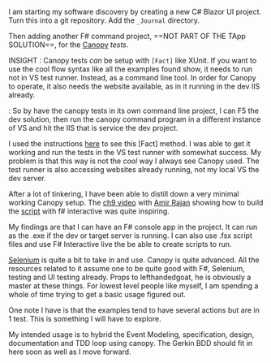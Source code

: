 ﻿I am starting my software discovery by creating a new C# Blazor UI project. 
Turn this into a git repository.
Add the `_Journal` directory.

Then adding another F# command project, ==NOT PART OF THE TApp SOLUTION==, for the [Canopy](https://lefthandedgoat.github.io/canopy/) _tests_. 

INSIGHT
:  Canopy tests _can_ be setup with `[Fact]` like XUnit. If you want to use the cool flow syntax like all the examples found show, it needs to run not in VS test runner. Instead, as a command line tool. In order for Canopy to operate, it also needs the website available, as in it running in the dev IIS already. 

: So by have the canopy tests in its own command line project, I can F5 the dev solution, then run the canopy command program in a different instance of VS and hit the IIS that is service the dev project. 

I used the instructions [here](https://www.olivercoding.com/2018-06-29-canopy/) to see this [Fact] method. I was able to get it working and run the tests in the VS test runner with somewhat success. My problem is that this way is not the _cool_ way I always see Canopy used. The test runner is also accessing websites already running, not my local VS the dev server.  

After a lot of tinkering, I have been able to distill down a very minimal working Canopy setup. The [ch9 video](https://channel9.msdn.com/Events/NET-Fringe/NET-Fringe-2015/Web-UI-Testing-with-F-and-Canopy) with [Amir Rajan](https://github.com/amirrajan) showing how to build the [script](https://github.com/amirrajan/canopy-demo) with f# interactive was quite inspiring.

My findings are that I can have an F# console app in the project. It can run as the .exe if the dev or target server is running. I can also use .fsx script files and use F# Interactive live the be able to create scripts to run. 

[Selenium](https://www.selenium.dev/) is quite a bit to take in and use. Canopy is quite advanced. All the resources related to it assume one to be quite good with F#, Selenium, testing and UI testing already. Props to lefthandedgoat, he is obviously a master at these things. For lowest level people like myself, I am spending a whole of time trying to get a basic usage figured out. 

One note I have is that the examples tend to have several actions but are in 1 test. This is something I will have to explore. 

My intended usage is to hybrid the Event Modeling, specification, design,  documentation and TDD loop using canopy. The Gerkin BDD should fit in here soon as well as I move forward. 


